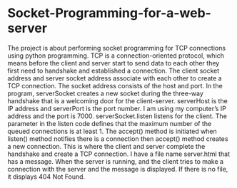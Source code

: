 # Socket-Programming-for-a-web-server
The project is about performing socket programming for TCP connections using python programming. 
TCP is a connection-oriented protocol, which means before the client and server start to send data to each other they first need to handshake and established a connection. The client socket address and server socket address associate with each other to create a TCP connection. The socket address consists of the host and port.
In the program, serverSocket creates a new socket during the three-way handshake that is a welcoming door for the client-server. serverHost is the IP address and serverPort is the port number. I am using my computer’s IP address and the port is 7000. serverSocket.listen listens for the client. 
The parameter in the listen code defines that the maximum number of the queued connections is at least 1. The accept() method is initiated when listen() method notifies there is a connection then accept() method creates a new connection. This is where the client and server complete the handshake and create a TCP connection.
I have a file name server.html that has a message. When the server is running, and the client tries to make a connection with the server and the message is displayed. If there is no file, it displays 404 Not Found.
